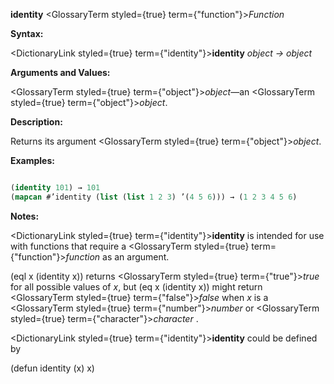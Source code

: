 **identity** <GlossaryTerm styled={true} term={"function"}><i>Function</i></GlossaryTerm> 



**Syntax:** 



<DictionaryLink styled={true} term={"identity"}><b>identity</b></DictionaryLink> *object → object* 



**Arguments and Values:** 



<GlossaryTerm styled={true} term={"object"}><i>object</i></GlossaryTerm>—an <GlossaryTerm styled={true} term={"object"}><i>object</i></GlossaryTerm>. 



**Description:** 



Returns its argument <GlossaryTerm styled={true} term={"object"}><i>object</i></GlossaryTerm>. 



**Examples:**
```lisp

(identity 101) → 101 
(mapcan #’identity (list (list 1 2 3) ’(4 5 6))) → (1 2 3 4 5 6) 

```
**Notes:** 



<DictionaryLink styled={true} term={"identity"}><b>identity</b></DictionaryLink> is intended for use with functions that require a <GlossaryTerm styled={true} term={"function"}><i>function</i></GlossaryTerm> as an argument. 



(eql x (identity x)) returns <GlossaryTerm styled={true} term={"true"}><i>true</i></GlossaryTerm> for all possible values of *x*, but (eq x (identity x)) might return <GlossaryTerm styled={true} term={"false"}><i>false</i></GlossaryTerm> when *x* is a <GlossaryTerm styled={true} term={"number"}><i>number</i></GlossaryTerm> or <GlossaryTerm styled={true} term={"character"}><i>character</i></GlossaryTerm> . 















<DictionaryLink styled={true} term={"identity"}><b>identity</b></DictionaryLink> could be defined by 



(defun identity (x) x) 



